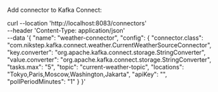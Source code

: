 Add connector to Kafka Connect:

curl --location 'http://localhost:8083/connectors' \
--header 'Content-Type: application/json' \
--data '{
"name": "weather-connector",
"config": {
"connector.class": "com.nikstep.kafka.connect.weather.CurrentWeatherSourceConnector",
"key.converter": "org.apache.kafka.connect.storage.StringConverter",
"value.converter": "org.apache.kafka.connect.storage.StringConverter",
"tasks.max": "5",
"topic": "current-weather-topic",
"locations": "Tokyo,Paris,Moscow,Washington,Jakarta",
"apiKey": "",
"pollPeriodMinutes": "1"
}
}'